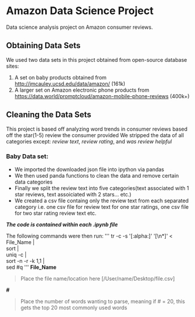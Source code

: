 # Amazon Data Science Project
Data science analysis project on Amazon consumer reviews.

## Obtaining Data Sets
We used two data sets in this project obtained from open-source database sites:
1. A set on baby products obtained from http://jmcauley.ucsd.edu/data/amazon/ (161k)
2. A larger set on Amazon electronic phone products from https://data.world/promptcloud/amazon-mobile-phone-reviews (400k+)

## Cleaning the Data Sets
This project is based off analyzing word trends in consumer reviews based off the star(1-5) review the consumer provided
We stripped the data of all categories except: *review text*, *review rating*, and *was review helpful*

### Baby Data set:
- We imported the downloaded json file into ipython via pandas
- We then used panda functions to clean the data and remove certain data categories
- Finally we split the review text into five categories(text associated with 1 star reviews, text assoiciated with 2 stars... etc.)
- We created a csv file containg only the review text from each separated category i.e. one csv file for review text for one star ratings, one csv file for two star rating review text etc.

**_The code is contained within each .ipynb file_**

The following commands were then run:
'''
tr -c -s '[:alpha:]' '[\n*]' < File_Name | \
sort | \
uniq -c | \
sort -n -r -k 1,1 | \
sed #q
'''
**File_Name**
>Place the file name/location here [/User/name/Desktop/file.csv]

**#**
>Place the number of words wanting to parse, meaning if # = 20, this gets the top 20 most commonly used words




